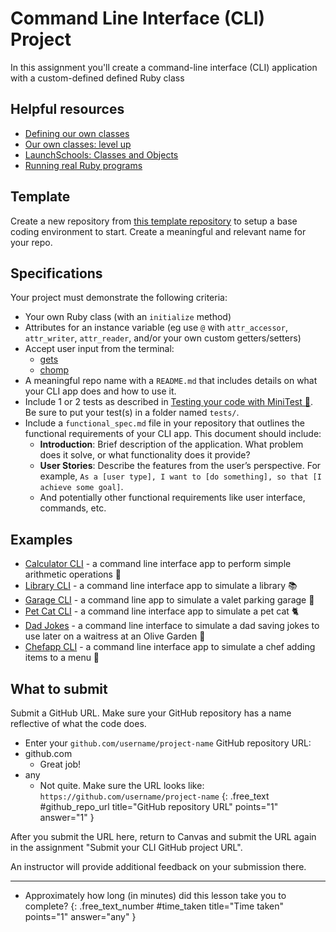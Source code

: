 # Command Line Interface (CLI) Project
In this assignment you'll create a command-line interface (CLI) application with a custom-defined defined Ruby class

## Helpful resources
- [Defining our own classes](https://learn.firstdraft.com/lessons/78-ruby-intro-our-own-classes)
- [Our own classes: level up](https://learn.firstdraft.com/lessons/286-our-own-classes-level-up)
- [LaunchSchools: Classes and Objects](https://launchschool.com/books/oo_ruby/read/classes_and_objects_part1)
- [Running real Ruby programs](https://learn.firstdraft.com/lessons/80-ruby-intro-running-real-programs)

## Template
Create a new repository from [this template repository](https://github.com/new?template_name=ruby-cli-template&template_owner=DPI-WE) to setup a base coding environment to start. Create a meaningful and relevant name for your repo.

## Specifications
Your project must demonstrate the following criteria:

- Your own Ruby class (with an `initialize` method)
- Attributes for an instance variable (eg use `@` with `attr_accessor`, `attr_writer`, `attr_reader`, and/or your own custom getters/setters)
- Accept user input from the terminal:
  - [gets](https://learn.firstdraft.com/lessons/33-the-one-ruby-reference#gets)
  - [chomp](https://learn.firstdraft.com/lessons/33-the-one-ruby-reference#chomp)
- A meaningful repo name with a `README.md` that includes details on what your CLI app does and how to use it.
- Include 1 or 2 tests as described in [Testing your code with MiniTest 🧪](https://learn.firstdraft.com/lessons/292-minitest). Be sure to put your test(s) in a folder named `tests/`.
- Include a `functional_spec.md` file in your repository that outlines the functional requirements of your CLI app. This document should include:
  - **Introduction**: Brief description of the application. What problem does it solve, or what functionality does it provide?
  - **User Stories**: Describe the features from the user’s perspective. For example, `As a [user type], I want to [do something], so that [I achieve some goal]`.
  - And potentially other functional requirements like user interface, commands, etc.

## Examples
- [Calculator CLI](https://github.com/DPI-WE/calculator-cli) - a command line interface app to perform simple arithmetic operations 🧮
- [Library CLI](https://github.com/heratyian/library-cli) - a command line interface app to simulate a library 📚
- [Garage CLI](https://github.com/Dantexkilljoy/garage-cli) - a command line app to simulate a valet parking garage 🚗
- [Pet Cat CLI](https://github.com/jptran0/cat-cli) - a command line interface app to simulate a pet cat 🐈
- [Dad Jokes](https://github.com/Meenoow/dad-jokes-cli) - a command line interface to simulate a dad saving jokes to use later on a waitress at an Olive Garden 👴
- [Chefapp CLI](https://github.com/Gomezzzer/chefapp) - a command line interface app to simulate a chef adding items to a menu 🍝

## What to submit
Submit a GitHub URL. Make sure your GitHub repository has a name reflective of what the code does.

- Enter your `github.com/username/project-name` GitHub repository URL:
- github.com
  - Great job!
- any
  - Not quite. Make sure the URL looks like: `https://github.com/username/project-name`
{: .free_text #github_repo_url title="GitHub repository URL" points="1" answer="1" }


<div class="alert alert-danger mt-2">

After you submit the URL here, return to Canvas and submit the URL again in the assignment "Submit your CLI GitHub project URL".

An instructor will provide additional feedback on your submission there.
</div>

---

- Approximately how long (in minutes) did this lesson take you to complete?
{: .free_text_number #time_taken title="Time taken" points="1" answer="any" }

